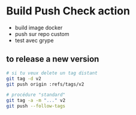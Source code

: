# Build Push Check action

- build image docker
- push sur repo custom
- test avec grype

## to release a new version

```bash
# si tu veux delete un tag distant
git tag -d v2
git push origin :refs/tags/v2

# procédure "standard"
git tag -a -m "..." v2
git push --follow-tags
```